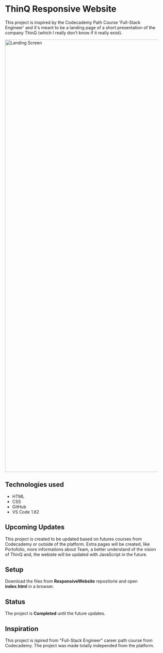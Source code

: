 # ThinQ Responsive Website

This project is inspired by the Codecademy Path Course 'Full-Stack Engineer' and it's meant to be a landing page of a short presentation of the company ThinQ (which  I really don't know if it really exist).

<img width="1424" alt="Landing Screen" src="https://user-images.githubusercontent.com/66974377/144852541-bf0743b1-403d-4016-9d16-3e1af01d5686.png">

## Technologies used

- HTML
- CSS
- GitHub
- VS Code 1.62

## Upcoming Updates
This project is created to be updated based on futures courses from Codecademy or outside of the platform. Extra pages will be created, like Portofolio, more informations about
Team, a better understand of the vision of ThinQ and, the webiste will be updated with JavaScript in the future. 

## Setup
Download the files from **ResponsiveWebsite** repositorie and open **index.html** in a browser.

## Status
The project is **Completed** until the future updates.

## Inspiration
This project is ispired from "Full-Stack Engineer" career path course from Codecademy. The project was made totally independed from the platform. 
